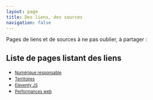 ```yaml
---
layout: page
title: Des liens, des sources
navigation: false
---
```


<style>
ul a {
  font-size: 80%;
}
</style>

Pages de liens et de sources à ne pas oublier, à partager :

## Liste de pages listant des liens

 - [Numérique responsable](/liens/numeriques-responsables/)
 - [Territoires](/liens/territoires/)
 - [Eleventy JS](/liens/eleventy-js/)
 - [Performances web](/liens/performances-web/)

